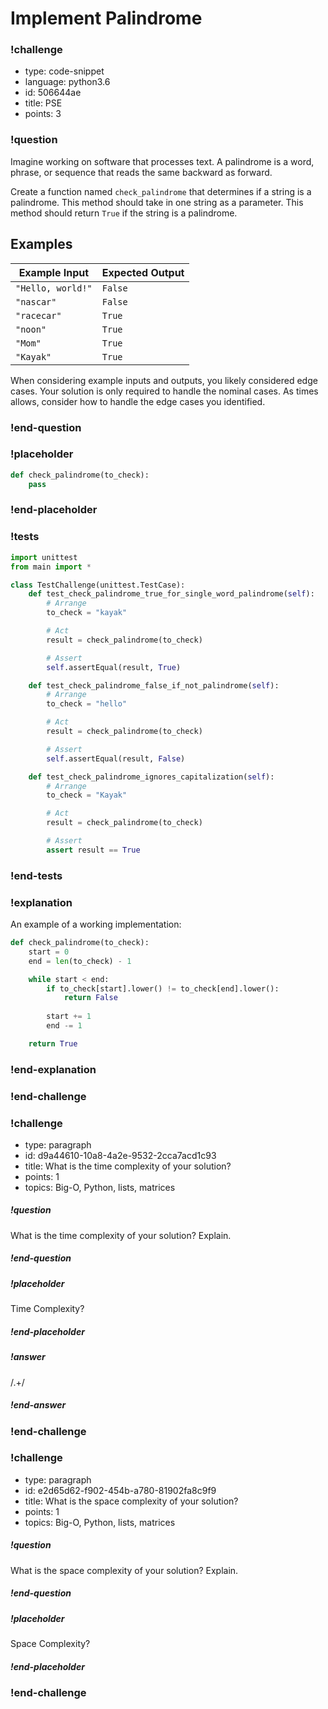 # Implement Palindrome

<!-- prettier-ignore-start -->
### !challenge
* type: code-snippet
* language: python3.6
* id: 506644ae
* title: PSE
* points: 3
### !question

Imagine working on software that processes text. A palindrome is a word, phrase, or sequence that reads the same backward as forward.

Create a function named `check_palindrome` that determines if a string is a palindrome. This method should take in one string as a parameter. This method should return `True` if the string is a palindrome.

## Examples

| Example Input | Expected Output |
| ---------------------------- | ------------------- |
| `"Hello, world!"`            | `False`             |
| `"nascar"`                   | `False`             |
| `"racecar"`                  | `True`              |
| `"noon"`                     | `True`              |
| `"Mom"`                      | `True`              |
| `"Kayak"`                    | `True`              |

When considering example inputs and outputs, you likely considered edge cases. Your solution is only required to handle the nominal cases. As times allows, consider how to handle the edge cases you identified.

### !end-question
### !placeholder

```python
def check_palindrome(to_check):
    pass
```

### !end-placeholder
### !tests

```python
import unittest
from main import *

class TestChallenge(unittest.TestCase):
    def test_check_palindrome_true_for_single_word_palindrome(self):
        # Arrange
        to_check = "kayak"

        # Act
        result = check_palindrome(to_check)

        # Assert
        self.assertEqual(result, True)

    def test_check_palindrome_false_if_not_palindrome(self):
        # Arrange
        to_check = "hello"

        # Act
        result = check_palindrome(to_check)

        # Assert
        self.assertEqual(result, False)

    def test_check_palindrome_ignores_capitalization(self):
        # Arrange
        to_check = "Kayak"

        # Act
        result = check_palindrome(to_check)

        # Assert
        assert result == True 
```

### !end-tests
### !explanation

An example of a working implementation:

```python
def check_palindrome(to_check):
    start = 0
    end = len(to_check) - 1

    while start < end:
        if to_check[start].lower() != to_check[end].lower():
            return False
            
        start += 1
        end -= 1

    return True
```
### !end-explanation
### !end-challenge
<!-- prettier-ignore-end -->

<!-- prettier-ignore-start -->
### !challenge
* type: paragraph
* id: d9a44610-10a8-4a2e-9532-2cca7acd1c93
* title: What is the time complexity of your solution?
* points: 1
* topics: Big-O, Python, lists, matrices
##### !question

What is the time complexity of your solution? Explain.

##### !end-question
##### !placeholder

Time Complexity?

##### !end-placeholder
##### !answer

/.+/

##### !end-answer
### !end-challenge
<!-- prettier-ignore-end -->

<!-- prettier-ignore-start -->
### !challenge
* type: paragraph
* id: e2d65d62-f902-454b-a780-81902fa8c9f9
* title: What is the space complexity of your solution?
* points: 1
* topics: Big-O, Python, lists, matrices
##### !question

What is the space complexity of your solution? Explain.

##### !end-question
##### !placeholder

Space Complexity?

##### !end-placeholder
### !end-challenge
<!-- prettier-ignore-end -->